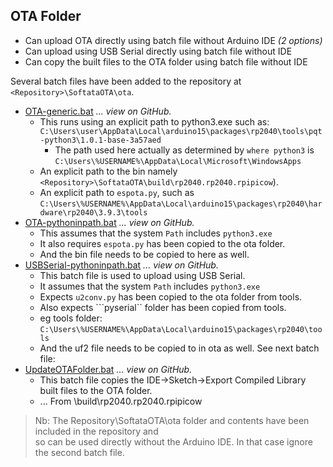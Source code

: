 ## OTA Folder

- Can upload OTA directly using batch file without Arduino IDE _(2 options)_
- Can upload using USB Serial directly using batch file without IDE
- Can copy the built files to the OTA folder using batch file without IDE

Several batch files have been added to the repository at ```<Repository>\SoftataOTA\ota```. 
- [OTA-generic.bat](https://github.com/djaus2/Soft-ata/blob/master/SoftataOTA/ota/OTA-generic.bat)   _... view on GitHub._
  - This runs using an explicit path to python3.exe such as:
  ```C:\Users\user\AppData\Local\arduino15\packages\rp2040\tools\pqt-python3\1.0.1-base-3a57aed```
    - The path used here actually as determined by ```where python3``` is  
    ```C:\Users\%USERNAME%\AppData\Local\Microsoft\WindowsApps```
  - An explicit path to the bin namely  ```<Repository>\SoftataOTA\build\rp2040.rp2040.rpipicow```).
  - An explicit path to ```espota.py```, such as ```C:\Users\%USERNAME%\AppData\Local\arduino15\packages\rp2040\hardware\rp2040\3.9.3\tools```
- [OTA-pythoninpath.bat](https://github.com/djaus2/Soft-ata/blob/master/SoftataOTA/ota/OTA-pythoninpath.bat)  _... view on GitHub._
  - This assumes that the system ```Path``` includes ```python3.exe```
  - It also requires ```espota.py``` has been copied to the ota folder.
  - And the bin file needs to be copied to here as well.
- [USBSerial-pythoninpath.bat](USBSerial-pythoninpath.bat)  _... view on GitHub._
  - This batch file is used to upload using USB Serial.
  - It assumes that the system ```Path``` includes ```python3.exe```
  - Expects ```u2conv.py``` has been copied to the ota folder from tools.
  -  Also expects ```pyserial`` folder has been copied from tools.
  - eg tools folder: ```C:\Users\%USERNAME%\AppData\Local\arduino15\packages\rp2040\tools```
  - And the uf2 file needs to be copied to in ota as well. See next batch file:
- [UpdateOTAFolder.bat](UpdateOTAFolder.bat)  _... view on GitHub._
  - This batch file copies the IDE->Sketch->Export Compiled Library built files to the OTA folder.
  - ... From <Sketch folder>\build\rp2040.rp2040.rpipicow

> Nb: The Repository\SoftataOTA\ota folder and contents have been included in the repository and  
so can be used directly without the Arduino IDE. In that case ignore the second batch file.
